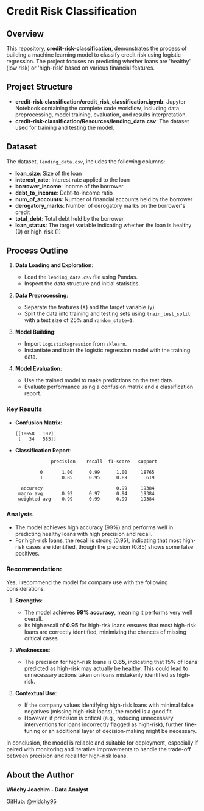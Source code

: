 # Credit Risk Classification

## Overview
This repository, **credit-risk-classification**, demonstrates the process of building a machine learning model to classify credit risk using logistic regression. The project focuses on predicting whether loans are 'healthy' (low risk) or 'high-risk' based on various financial features.

## Project Structure
- **credit-risk-classification/credit_risk_classification.ipynb**: Jupyter Notebook containing the complete code workflow, including data preprocessing, model training, evaluation, and results interpretation.
- **credit-risk-classification/Resources/lending_data.csv**: The dataset used for training and testing the model.

## Dataset
The dataset, `lending_data.csv`, includes the following columns:
- **loan_size**: Size of the loan
- **interest_rate**: Interest rate applied to the loan
- **borrower_income**: Income of the borrower
- **debt_to_income**: Debt-to-income ratio
- **num_of_accounts**: Number of financial accounts held by the borrower
- **derogatory_marks**: Number of derogatory marks on the borrower's credit
- **total_debt**: Total debt held by the borrower
- **loan_status**: The target variable indicating whether the loan is healthy (0) or high-risk (1)

## Process Outline
1. **Data Loading and Exploration**:
   - Load the `lending_data.csv` file using Pandas.
   - Inspect the data structure and initial statistics.

2. **Data Preprocessing**:
   - Separate the features (X) and the target variable (y).
   - Split the data into training and testing sets using `train_test_split` with a test size of 25% and `random_state=1`.

3. **Model Building**:
   - Import `LogisticRegression` from `sklearn`.
   - Instantiate and train the logistic regression model with the training data.

4. **Model Evaluation**:
   - Use the trained model to make predictions on the test data.
   - Evaluate performance using a confusion matrix and a classification report.

### Key Results
- **Confusion Matrix**:
  ```
  [[18658   107]
   [   34   585]]
  ```
- **Classification Report**:
  ```
               precision    recall  f1-score   support

           0       1.00      0.99      1.00     18765
           1       0.85      0.95      0.89       619

    accuracy                           0.99     19384
   macro avg       0.92      0.97      0.94     19384
   weighted avg    0.99      0.99      0.99     19384
    ```




### Analysis
- The model achieves high accuracy (99%) and performs well in predicting healthy loans with high precision and recall.
- For high-risk loans, the recall is strong (0.95), indicating that most high-risk cases are identified, though the precision (0.85) shows some false positives.

### Recommendation:
Yes, I recommend the model for company use with the following considerations:

1. **Strengths**:  
   - The model achieves **99% accuracy**, meaning it performs very well overall.  
   - Its high recall of **0.95** for high-risk loans ensures that most high-risk loans are correctly identified, minimizing the chances of missing critical cases.

2. **Weaknesses**:  
   - The precision for high-risk loans is **0.85**, indicating that 15% of loans predicted as high-risk may actually be healthy. This could lead to unnecessary actions taken on loans mistakenly identified as high-risk.  

3. **Contextual Use**:  
   - If the company values identifying high-risk loans with minimal false negatives (missing high-risk loans), the model is a good fit.  
   - However, if precision is critical (e.g., reducing unnecessary interventions for loans incorrectly flagged as high-risk), further fine-tuning or an additional layer of decision-making might be necessary.

In conclusion, the model is reliable and suitable for deployment, especially if paired with monitoring and iterative improvements to handle the trade-off between precision and recall for high-risk loans.

## About the Author
**Widchy Joachim - Data Analyst**

GitHub: [@widchy95](https://github.com/widchy95)

